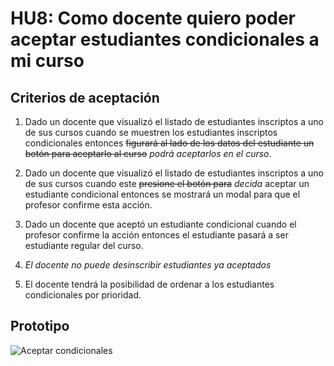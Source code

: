 # HU8: Como docente quiero poder aceptar estudiantes condicionales a mi curso

## Criterios de aceptación

1. Dado un docente que visualizó el listado de estudiantes inscriptos a uno de sus cursos cuando se muestren los estudiantes inscriptos condicionales entonces ~~figurará al lado de los datos del estudiante un botón para aceptarlo al curso~~ *podrá aceptarlos en el curso*.

2. Dado un docente que visualizó el listado de estudiantes inscriptos a uno de sus cursos cuando este ~~presione el botón para~~ *decida* aceptar un estudiante condicional entonces se mostrará un modal para que el profesor confirme esta acción.

3. Dado un docente que aceptó un estudiante condicional cuando el profesor confirme la acción entonces el estudiante pasará a ser estudiante regular del curso.

4. *El docente no puede desinscribir estudiantes ya aceptados*

5. El docente tendrá la posibilidad de ordenar a los estudiantes condicionales por prioridad. 


## Prototipo


![Aceptar condicionales](./prototipos/listado-inscriptos.png)
